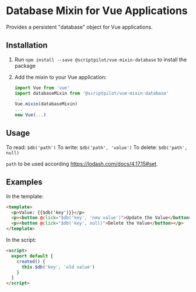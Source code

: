 # Database Mixin for Vue Applications

Provides a persistent "database" object for Vue applications.

## Installation

1. Run `npm install --save @scriptpilot/vue-mixin-database` to install the package
2. Add the mixin to your Vue application:

   ```js
   import Vue from 'vue'
   import databaseMixin from '@scriptpilot/vue-mixin-database'
   ...
   Vue.mixin(databaseMixin)
   ...
   new Vue(...)
   ```

## Usage

To read: `$db('path')`
To write: `$db('path', 'value')`
To delete: `$db('path', null)`

`path` to be used according https://lodash.com/docs/4.17.15#set.

## Examples

In the template:

```html
<template>
  <p>Value: {{$db('key')}}</p>
  <p><button @click="$db('key', 'new value')">Update the Value</button></p>
  <p><button @click="$db('key', null)">Delete the Value</button></p>
</template>
```

In the script:

```html
<script>
  export default {
    created() {
      this.$db('key', 'old value')
    }
  }
</script>
```
